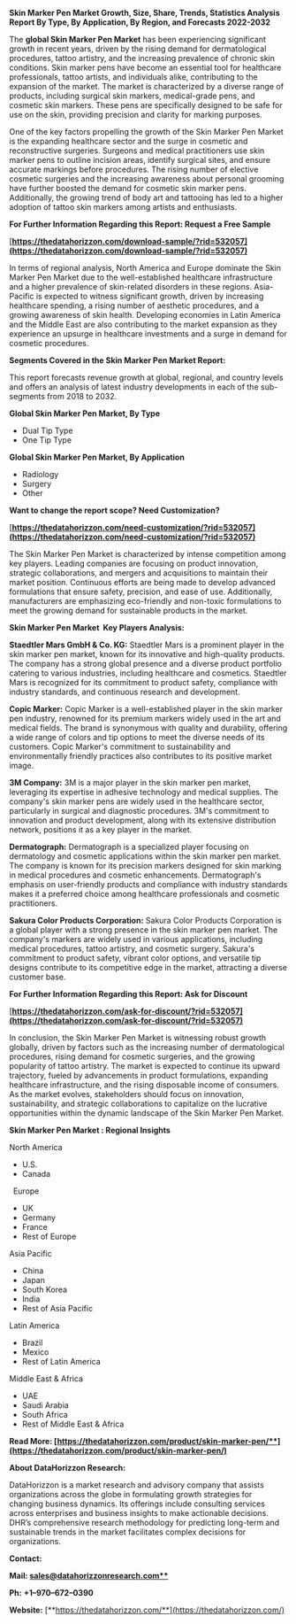 ﻿**Skin Marker Pen Market Growth, Size, Share, Trends, Statistics Analysis Report By Type, By Application, By Region, and Forecasts 2022-2032**


The **global Skin Marker Pen Market** has been experiencing significant growth in recent years, driven by the rising demand for dermatological procedures, tattoo artistry, and the increasing prevalence of chronic skin conditions. Skin marker pens have become an essential tool for healthcare professionals, tattoo artists, and individuals alike, contributing to the expansion of the market. The market is characterized by a diverse range of products, including surgical skin markers, medical-grade pens, and cosmetic skin markers. These pens are specifically designed to be safe for use on the skin, providing precision and clarity for marking purposes.

One of the key factors propelling the growth of the Skin Marker Pen Market is the expanding healthcare sector and the surge in cosmetic and reconstructive surgeries. Surgeons and medical practitioners use skin marker pens to outline incision areas, identify surgical sites, and ensure accurate markings before procedures. The rising number of elective cosmetic surgeries and the increasing awareness about personal grooming have further boosted the demand for cosmetic skin marker pens. Additionally, the growing trend of body art and tattooing has led to a higher adoption of tattoo skin markers among artists and enthusiasts. 

**For Further Information Regarding this Report: Request a Free Sample**	

[**https://thedatahorizzon.com/download-sample/?rid=532057](https://thedatahorizzon.com/download-sample/?rid=532057)** 

In terms of regional analysis, North America and Europe dominate the Skin Marker Pen Market due to the well-established healthcare infrastructure and a higher prevalence of skin-related disorders in these regions. Asia-Pacific is expected to witness significant growth, driven by increasing healthcare spending, a rising number of aesthetic procedures, and a growing awareness of skin health. Developing economies in Latin America and the Middle East are also contributing to the market expansion as they experience an upsurge in healthcare investments and a surge in demand for cosmetic procedures.

**Segments Covered in the Skin Marker Pen Market Report:**

This report forecasts revenue growth at global, regional, and country levels and offers an analysis of latest industry developments in each of the sub-segments from 2018 to 2032.

**Global Skin Marker Pen Market, By Type**

- Dual Tip Type
- One Tip Type

**Global Skin Marker Pen Market, By Application**

- Radiology
- Surgery
- Other

**Want to change the report scope? Need Customization?**

[**https://thedatahorizzon.com/need-customization/?rid=532057](https://thedatahorizzon.com/need-customization/?rid=532057)** 

The Skin Marker Pen Market is characterized by intense competition among key players. Leading companies are focusing on product innovation, strategic collaborations, and mergers and acquisitions to maintain their market position. Continuous efforts are being made to develop advanced formulations that ensure safety, precision, and ease of use. Additionally, manufacturers are emphasizing eco-friendly and non-toxic formulations to meet the growing demand for sustainable products in the market. 

**Skin Marker Pen Market  Key Players Analysis:** 

**Staedtler Mars GmbH & Co. KG:** Staedtler Mars is a prominent player in the skin marker pen market, known for its innovative and high-quality products. The company has a strong global presence and a diverse product portfolio catering to various industries, including healthcare and cosmetics. Staedtler Mars is recognized for its commitment to product safety, compliance with industry standards, and continuous research and development.

**Copic Marker:** Copic Marker is a well-established player in the skin marker pen industry, renowned for its premium markers widely used in the art and medical fields. The brand is synonymous with quality and durability, offering a wide range of colors and tip options to meet the diverse needs of its customers. Copic Marker's commitment to sustainability and environmentally friendly practices also contributes to its positive market image.

**3M Company:** 3M is a major player in the skin marker pen market, leveraging its expertise in adhesive technology and medical supplies. The company's skin marker pens are widely used in the healthcare sector, particularly in surgical and diagnostic procedures. 3M's commitment to innovation and product development, along with its extensive distribution network, positions it as a key player in the market.

**Dermatograph:** Dermatograph is a specialized player focusing on dermatology and cosmetic applications within the skin marker pen market. The company is known for its precision markers designed for skin marking in medical procedures and cosmetic enhancements. Dermatograph's emphasis on user-friendly products and compliance with industry standards makes it a preferred choice among healthcare professionals and cosmetic practitioners.

**Sakura Color Products Corporation:** Sakura Color Products Corporation is a global player with a strong presence in the skin marker pen market. The company's markers are widely used in various applications, including medical procedures, tattoo artistry, and cosmetic surgery. Sakura's commitment to product safety, vibrant color options, and versatile tip designs contribute to its competitive edge in the market, attracting a diverse customer base.

**For Further Information Regarding this Report: Ask for Discount**	

[**https://thedatahorizzon.com/ask-for-discount/?rid=532057](https://thedatahorizzon.com/ask-for-discount/?rid=532057)** 

In conclusion, the Skin Marker Pen Market is witnessing robust growth globally, driven by factors such as the increasing number of dermatological procedures, rising demand for cosmetic surgeries, and the growing popularity of tattoo artistry. The market is expected to continue its upward trajectory, fueled by advancements in product formulations, expanding healthcare infrastructure, and the rising disposable income of consumers. As the market evolves, stakeholders should focus on innovation, sustainability, and strategic collaborations to capitalize on the lucrative opportunities within the dynamic landscape of the Skin Marker Pen Market.

**Skin Marker Pen Market : Regional Insights**

North America

- U.S.
- Canada

` `Europe

- UK
- Germany
- France
- Rest of Europe

Asia Pacific

- China
- Japan
- South Korea
- India
- Rest of Asia Pacific

Latin America

- Brazil
- Mexico
- Rest of Latin America

Middle East & Africa

- UAE
- Saudi Arabia
- South Africa
- Rest of Middle East & Africa

**Read More: [https://thedatahorizzon.com/product/skin-marker-pen/**](https://thedatahorizzon.com/product/skin-marker-pen/)** 

**About DataHorizzon Research:**

DataHorizzon is a market research and advisory company that assists organizations across the globe in formulating growth strategies for changing business dynamics. Its offerings include consulting services across enterprises and business insights to make actionable decisions. DHR’s comprehensive research methodology for predicting long-term and sustainable trends in the market facilitates complex decisions for organizations.

**Contact:**

**Mail: [sales@datahorizzonresearch.com**](mailto:sales@datahorizzonresearch.com)**

**Ph:** **+1–970–672–0390**

**Website:** [**https://thedatahorizzon.com/**](https://thedatahorizzon.com/)

